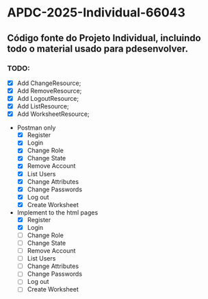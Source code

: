 # APDC-2025-Individual-66043
## Código fonte do Projeto Individual, incluindo todo o material usado para pdesenvolver.
### TODO:
- [x] Add ChangeResource;
- [x] Add RemoveResource;
- [x] Add LogoutResource;
- [x] Add ListResource;
- [x] Add WorksheetResource;
- Postman only
  - [x] Register
  - [x] Login
  - [x] Change Role
  - [x] Change State
  - [x] Remove Account
  - [x] List Users
  - [x] Change Attributes
  - [x] Change Passwords
  - [x] Log out
  - [x] Create Worksheet
- Implement to the html pages
  - [x] Register
  - [x] Login
  - [ ] Change Role
  - [ ] Change State
  - [ ] Remove Account
  - [ ] List Users
  - [ ] Change Attributes
  - [ ] Change Passwords
  - [ ] Log out
  - [ ] Create Worksheet
